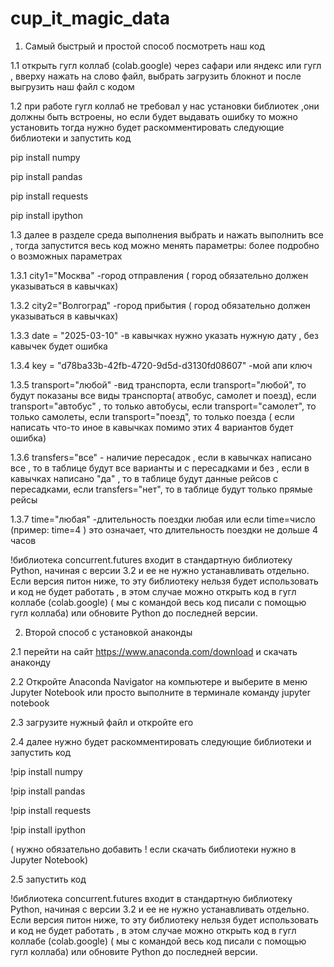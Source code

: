 # cup_it_magic_data
1. Самый быстрый и простой способ посмотреть наш код 

1.1 открыть гугл коллаб (colab.google) через сафари или яндекс или гугл , вверху нажать на слово файл, выбрать загрузить блокнот и после выгрузить наш файл с кодом

1.2 при работе гугл коллаб не требовал у нас установки библиотек ,они должны быть встроены, но если будет выдавать ошибку то можно установить
тогда нужно будет раскомментировать следующие библиотеки и запустить код 

pip install numpy

pip install pandas

pip install requests

pip install ipython


1.3 далее в разделе среда выполнения выбрать и нажать выполнить все , тогда запустится весь код 
можно менять параметры: более подробно о возможных параметрах 

1.3.1 city1="Москва" -город отправления ( город обязательно должен указываться в кавычках)

1.3.2 city2="Волгоград" -город прибытия ( город обязательно должен указываться в кавычках)

1.3.3 date = "2025-03-10" -в кавычках нужно указать нужную дату , без кавычек будет ошибка

1.3.4 key = "d78ba33b-42fb-4720-9d5d-d3130fd08607" -мой апи ключ

1.3.5 transport="любой" -вид транспорта,
если transport="любой", то будут показаны все виды транспорта( атвобус, самолет и поезд),
если transport="автобус" , то только автобусы,
если transport="самолет", то только самолеты,
если transport="поезд", то только поезда ( если написать что-то иное в кавычках помимо этих 4 вариантов будет ошибка)

1.3.6 transfers="все" - наличие пересадок , если в кавычках написано все , то в таблице будут все варианты и с пересадками и без ,
если в кавычках написано "да" , то в таблице будут данные рейсов с пересадками,
если transfers="нет", то в таблице будут только прямые рейсы

1.3.7 time="любая" -длительность поездки любая или если time=число (пример: time=4 ) это означает, что длительность поездки не дольше 4 часов

!библиотека concurrent.futures входит в стандартную библиотеку Python, начиная с версии 3.2 и ее не нужно устанавливать отдельно. Если версия питон ниже, то эту библиотеку нельзя будет использовать и код не будет работать , в этом случае можно открыть код в гугл коллабе (colab.google) ( мы с командой весь код писали с помощью гугл коллаба) или обновите Python до последней версии. 

2. Второй способ с установкой анаконды

2.1 перейти на сайт  https://www.anaconda.com/download и скачать анаконду
   
2.2 Откройте Anaconda Navigator на компьютере и выберите в меню Jupyter Notebook или просто выполните в терминале команду jupyter notebook

2.3 загрузите нужный файл и откройте его

2.4 далее нужно будет раскомментировать следующие библиотеки и запустить код 

!pip install numpy

!pip install pandas

!pip install requests

!pip install ipython

( нужно обязательно добавить ! если скачать библиотеки нужно в Jupyter Notebook)

2.5 запустить код 

!библиотека concurrent.futures входит в стандартную библиотеку Python, начиная с версии 3.2 и ее не нужно устанавливать отдельно. Если версия питон ниже, то эту библиотеку нельзя будет использовать и код не будет работать , в этом случае можно открыть код в гугл коллабе (colab.google) ( мы с командой весь код писали с помощью гугл коллаба) или обновите Python до последней версии. 


